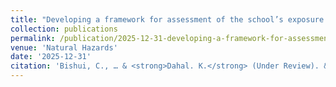 ```yaml
---
title: "Developing a framework for assessment of the school’s exposure to flood-depth scenarios"
collection: publications
permalink: /publication/2025-12-31-developing-a-framework-for-assessment-of-the-schoo
venue: 'Natural Hazards'
date: '2025-12-31'
citation: 'Bishui, C., … & <strong>Dahal. K.</strong> (Under Review). &quot;Developing a framework for assessment of the school’s exposure to flood-depth scenarios.&quot; <i>Natural Hazards</i>.'
---
```


